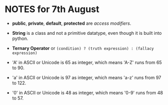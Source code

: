 # NOTES for 7th August

* __public__, __private__, __default__, __protected__ are _access modifiers_.

* __String__ is a class and not a primitive datatype, even though it is built into python.

* __Ternary Operator__ or ``(condition) ? (truth expression) : (fallacy expression)``

* 'A' in ASCII or Unicode is 65 as integer, which means 'A-Z' runs from 65 to 90.

* 'a' in ASCII or Unicode is 97 as integer, which means 'a-z' runs from 97 to 122.

* '0' in ASCII or Unicode is 48 as integer, which means '0-9' runs from 48 to 57.
